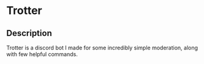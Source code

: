 # Trotter

## Description

 Trotter is a discord bot I made for some incredibly simple moderation, along with few helpful commands.
